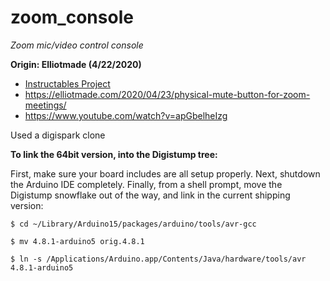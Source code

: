# zoom_console
*Zoom mic/video control console*

**Origin: Elliotmade (4/22/2020)**

- [Instructables Project](https://www.instructables.com/Zoom-Meetings-Physical-Mute-Button/)
- https://elliotmade.com/2020/04/23/physical-mute-button-for-zoom-meetings/
- https://www.youtube.com/watch?v=apGbelheIzg

Used a digispark clone

**To link the 64bit version, into the Digistump tree:**

First, make sure your board includes are all setup properly. Next, shutdown the Arduino IDE completely.  Finally, from a shell prompt, move the Digistump snowflake out of the way, and link in the current shipping version:

`$ cd ~/Library/Arduino15/packages/arduino/tools/avr-gcc`

`$ mv 4.8.1-arduino5 orig.4.8.1`

`$ ln -s /Applications/Arduino.app/Contents/Java/hardware/tools/avr 4.8.1-arduino5`
